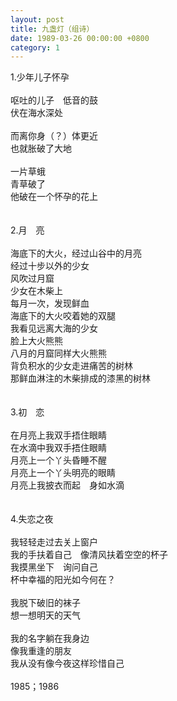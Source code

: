 ```yaml
---
layout: post
title: 九盏灯（组诗）
date: 1989-03-26 00:00:00 +0800
category: 1
---
```


1.少年儿子怀孕<br>
<br>
呕吐的儿子　低音的鼓<br>
伏在海水深处<br>
<br>
而离你身（？）体更近<br>
也就胀破了大地<br>
<br>
一片草蛾<br>
青草破了<br>
他破在一个怀孕的花上<br>
<br>
<br>
2.月　亮<br>
<br>
海底下的大火，经过山谷中的月亮<br>
经过十步以外的少女<br>
风吹过月窟<br>
少女在木柴上<br>
每月一次，发现鲜血<br>
海底下的大火咬着她的双腿<br>
我看见远离大海的少女<br>
脸上大火熊熊<br>
八月的月窟同样大火熊熊<br>
背负积水的少女走进痛苦的树林<br>
那鲜血淋注的木柴排成的漆黑的树林<br>
<br>
<br>
3.初　恋<br>
<br>
在月亮上我双手捂住眼睛<br>
在水滴中我双手捂住眼睛<br>
月亮上一个丫头昏睡不醒<br>
月亮上一个丫头明亮的眼睛<br>
月亮上我披衣而起　身如水滴<br>
<br>
<br>
4.失恋之夜<br>
<br>
我轻轻走过去关上窗户<br>
我的手扶着自己　像清风扶着空空的杯子<br>
我摸黑坐下　询问自己<br>
杯中幸福的阳光如今何在？<br>
<br>
我脱下破旧的袜子<br>
想一想明天的天气<br>
<br>
我的名字躺在我身边<br>
像我重逢的朋友<br>
我从没有像今夜这样珍惜自己<br>
<br>
1985；1986